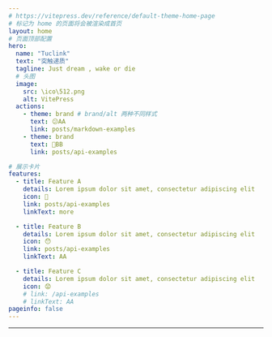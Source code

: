 ```yaml
---
# https://vitepress.dev/reference/default-theme-home-page
# 标记为 home 的页面将会被渲染成首页
layout: home
# 页面顶部配置
hero:
  name: "Tuclink"
  text: "突触递质"
  tagline: Just dream , wake or die
  # 头图
  image:
    src: \ico\512.png
    alt: VitePress
  actions:
    - theme: brand # brand/alt 两种不同样式
      text: 😕AA
      link: posts/markdown-examples
    - theme: brand
      text: 🫤BB
      link: posts/api-examples

# 展示卡片
features:
  - title: Feature A
    details: Lorem ipsum dolor sit amet, consectetur adipiscing elit
    icon: 🤨
    link: posts/api-examples
    linkText: more

  - title: Feature B
    details: Lorem ipsum dolor sit amet, consectetur adipiscing elit
    icon: 😯
    link: posts/api-examples
    linkText: AA

  - title: Feature C
    details: Lorem ipsum dolor sit amet, consectetur adipiscing elit
    icon: 😟
    # link: /api-examples
    # linkText: AA
pageinfo: false
---
```


---

<script setup>
  import { ref } from "vue";
  import BackgroundShader from "../.vitepress/theme/vue/BackgroundShader.vue";
</script>

<BackgroundShader />
